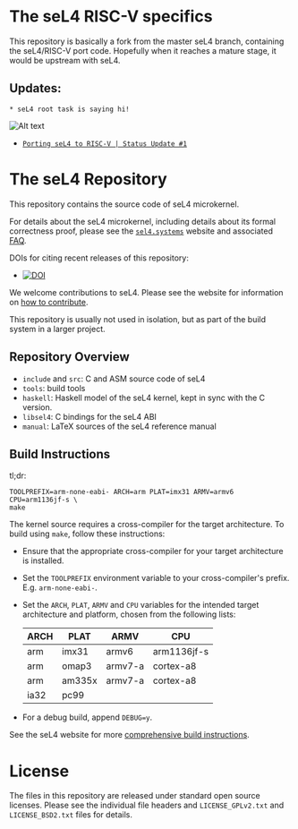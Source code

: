 <!--
  Copyright 2014, General Dynamics C4 Systems

  This software may be distributed and modified according to the terms of
  the GNU General Public License version 2. Note that NO WARRANTY is provided.
  See "LICENSE_GPLv2.txt" for details.

  @TAG(GD_GPL)
-->

The seL4 RISC-V specifics
===================

This repository is basically a fork from the master seL4 branch, containing 
the seL4/RISC-V port code. Hopefully when it reaches a mature stage, it would
be upstream with seL4. 

Updates:
------------------

	* seL4 root task is saying hi!
  ![Alt text](https://lh3.googleusercontent.com/-H8JacNV4uF4/VWyNw41vnWI/AAAAAAAAGTs/hCmW85xGlPw/w484-h973-no/sel4roottask.png "seL4 root task is saying hi!") 


  * [`Porting seL4 to RISC-V | Status Update #1`][6]

  [6]: http://heshamelmatary.blogspot.co.uk/2015/05/porting-sel4-to-risc-v-status-report-no1.html

The seL4 Repository
===================

This repository contains the source code of seL4 microkernel.

For details about the seL4 microkernel, including details about its formal
correctness proof, please see the [`sel4.systems`][1] website and associated
[FAQ][2].

DOIs for citing recent releases of this repository:
  * [![DOI][4]](http://dx.doi.org/10.5281/zenodo.11247)

We welcome contributions to seL4. Please see the website for information
on [how to contribute][3].

This repository is usually not used in isolation, but as part of the build
system in a larger project.

  [1]: http://sel4.systems/
  [2]: http://sel4.systems/FAQ/
  [3]: http://sel4.systems/Contributing/
  [4]: https://zenodo.org/badge/doi/10.5281/zenodo.11247.png

Repository Overview
-------------------

  * `include` and `src`: C and ASM source code of seL4
  * `tools`: build tools
  * `haskell`: Haskell model of the seL4 kernel,
               kept in sync with the C version.
  * `libsel4`: C bindings for the seL4 ABI
  * `manual`: LaTeX sources of the seL4 reference manual


Build Instructions
------------------

tl;dr:

    TOOLPREFIX=arm-none-eabi- ARCH=arm PLAT=imx31 ARMV=armv6 CPU=arm1136jf-s \
 	make

The kernel source requires a cross-compiler for the target architecture. To
build using `make`, follow these instructions:

 * Ensure that the appropriate cross-compiler for your target
   architecture is installed.

 * Set the `TOOLPREFIX` environment variable to your cross-compiler's
   prefix. E.g. `arm-none-eabi-`.

 * Set the `ARCH`, `PLAT`, `ARMV` and `CPU` variables for the intended target
   architecture and platform, chosen from the following lists:

    ARCH | PLAT   | ARMV    | CPU
    -----|--------|---------|-----------
    arm  | imx31  | armv6   | arm1136jf-s
    arm  | omap3  | armv7-a | cortex-a8
    arm  | am335x | armv7-a | cortex-a8
    ia32 | pc99   |         |

 * For a debug build, append `DEBUG=y`.

See the seL4 website for more [comprehensive build instructions][5].

 [5]: http://sel4.systems/Download/


License
=======

The files in this repository are released under standard open source licenses.
Please see the individual file headers and `LICENSE_GPLv2.txt` and
`LICENSE_BSD2.txt` files for details.
